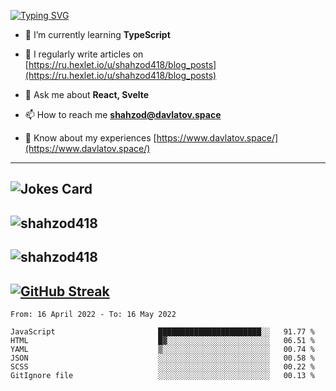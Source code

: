 [![Typing SVG](https://readme-typing-svg.herokuapp.com?font=Turret+Road&height=30&lines=HI!+I%60m+Frontend+Developer)](https://git.io/typing-svg)

- 🌱 I’m currently learning **TypeScript**

- 📝 I regularly write articles on [https://ru.hexlet.io/u/shahzod418/blog_posts](https://ru.hexlet.io/u/shahzod418/blog_posts)

- 💬 Ask me about **React, Svelte**

- 📫 How to reach me **shahzod@davlatov.space**

- 📄 Know about my experiences [https://www.davlatov.space/](https://www.davlatov.space/)

---
![Jokes Card](https://readme-jokes.vercel.app/api?theme=radical)
---
![shahzod418](https://github-readme-stats.vercel.app/api/top-langs?username=shahzod418&show_icons=true&theme=radical&locale=en&layout=compact)
---
![shahzod418](https://github-readme-stats.vercel.app/api?username=shahzod418&show_icons=true&theme=radical&locale=en&count_private=true)
---
[![GitHub Streak](http://github-readme-streak-stats.herokuapp.com?user=shahzod418&theme=radical&date_format=M%20j%5B%2C%20Y%5D)](https://git.io/streak-stats)
---
<!--START_SECTION:waka-->

```text
From: 16 April 2022 - To: 16 May 2022

JavaScript                       ███████████████████████░░   91.77 %
HTML                             █▓░░░░░░░░░░░░░░░░░░░░░░░   06.51 %
YAML                             ▒░░░░░░░░░░░░░░░░░░░░░░░░   00.74 %
JSON                             ░░░░░░░░░░░░░░░░░░░░░░░░░   00.58 %
SCSS                             ░░░░░░░░░░░░░░░░░░░░░░░░░   00.22 %
GitIgnore file                   ░░░░░░░░░░░░░░░░░░░░░░░░░   00.13 %
```

<!--END_SECTION:waka-->

